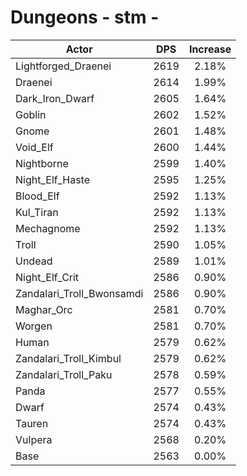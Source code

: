 # Dungeons - stm - 
| Actor | DPS | Increase |
|---|:---:|:---:|
|Lightforged_Draenei|2619|2.18%|
|Draenei|2614|1.99%|
|Dark_Iron_Dwarf|2605|1.64%|
|Goblin|2602|1.52%|
|Gnome|2601|1.48%|
|Void_Elf|2600|1.44%|
|Nightborne|2599|1.40%|
|Night_Elf_Haste|2595|1.25%|
|Blood_Elf|2592|1.13%|
|Kul_Tiran|2592|1.13%|
|Mechagnome|2592|1.13%|
|Troll|2590|1.05%|
|Undead|2589|1.01%|
|Night_Elf_Crit|2586|0.90%|
|Zandalari_Troll_Bwonsamdi|2586|0.90%|
|Maghar_Orc|2581|0.70%|
|Worgen|2581|0.70%|
|Human|2579|0.62%|
|Zandalari_Troll_Kimbul|2579|0.62%|
|Zandalari_Troll_Paku|2578|0.59%|
|Panda|2577|0.55%|
|Dwarf|2574|0.43%|
|Tauren|2574|0.43%|
|Vulpera|2568|0.20%|
|Base|2563|0.00%|
